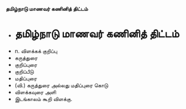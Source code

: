 **தமிழ்நாடு மாணவர் கணினித் திட்டம்**
- # தமிழ்நாடு மாணவர் கணினித் திட்டம்
- n. விளக்கக் குறிப்பு
- கருத்துரை
- குறிப்புரை
- குறிப்பீடு
- மதிப்புரை
- (வி.) கருத்துரை அல்லது மதிப்புரை கொடு
- விளக்கவுரை அளி
- இடங்காலம் கூறி விளக்கு.

